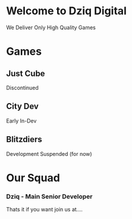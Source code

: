 # Welcome to Dziq Digital

We Deliver Only High Quality Games



# Games

## Just Cube
Discontinued

## City Dev
Early In-Dev

## Blitzdiers
Development Suspended (for now)

# Our Squad
### Dziq - Main Senior Developer
Thats it if you want join us at....
